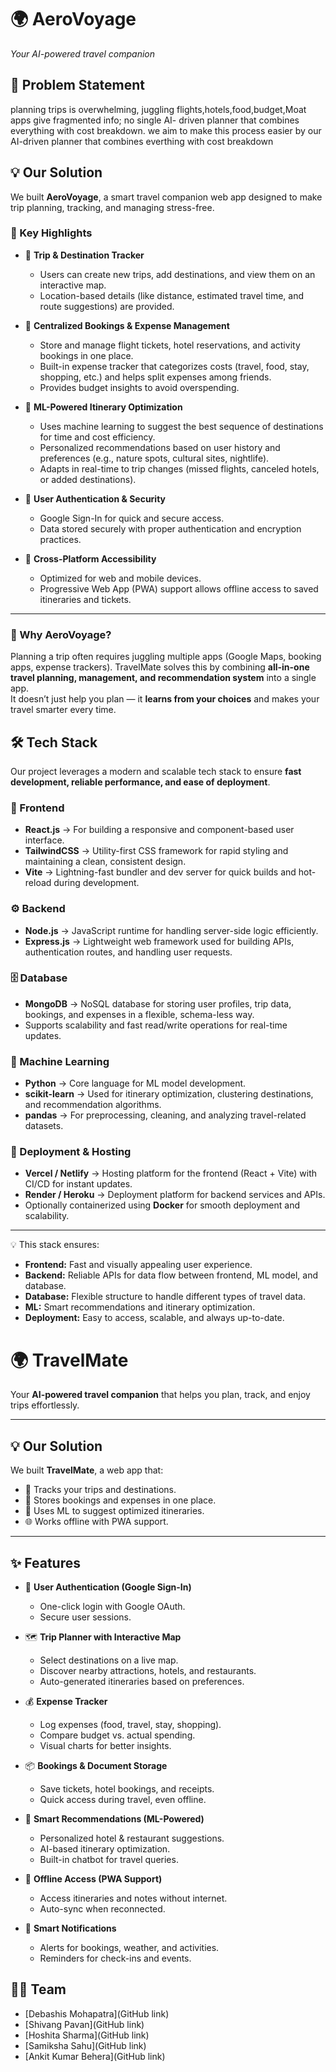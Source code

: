 # 🌍 AeroVoyage
*Your AI-powered travel companion*

## 🚩 Problem Statement
planning trips is overwhelming, juggling flights,hotels,food,budget,Moat apps give fragmented info; no single AI- driven planner that combines everything with cost breakdown. we aim to make this process easier by our AI-driven planner that combines everthing with cost breakdown

## 💡 Our Solution

We built **AeroVoyage**, a smart travel companion web app designed to make trip planning, tracking, and managing stress-free.  

### 🌟 Key Highlights
- 📍 **Trip & Destination Tracker**  
  - Users can create new trips, add destinations, and view them on an interactive map.  
  - Location-based details (like distance, estimated travel time, and route suggestions) are provided.  

- 🧾 **Centralized Bookings & Expense Management**  
  - Store and manage flight tickets, hotel reservations, and activity bookings in one place.  
  - Built-in expense tracker that categorizes costs (travel, food, stay, shopping, etc.) and helps split expenses among friends.  
  - Provides budget insights to avoid overspending.  

- 🤖 **ML-Powered Itinerary Optimization**  
  - Uses machine learning to suggest the best sequence of destinations for time and cost efficiency.  
  - Personalized recommendations based on user history and preferences (e.g., nature spots, cultural sites, nightlife).  
  - Adapts in real-time to trip changes (missed flights, canceled hotels, or added destinations).  

- 🔐 **User Authentication & Security**  
  - Google Sign-In for quick and secure access.  
  - Data stored securely with proper authentication and encryption practices.  

- 📱 **Cross-Platform Accessibility**  
  - Optimized for web and mobile devices.  
  - Progressive Web App (PWA) support allows offline access to saved itineraries and tickets.  

---

### 🎯 Why AeroVoyage?
Planning a trip often requires juggling multiple apps (Google Maps, booking apps, expense trackers). TravelMate solves this by combining **all-in-one travel planning, management, and recommendation system** into a single app.  
It doesn’t just help you plan — it **learns from your choices** and makes your travel smarter every time.

## 🛠️ Tech Stack

Our project leverages a modern and scalable tech stack to ensure **fast development, reliable performance, and ease of deployment**.

### 🎨 Frontend
- **React.js** → For building a responsive and component-based user interface.  
- **TailwindCSS** → Utility-first CSS framework for rapid styling and maintaining a clean, consistent design.  
- **Vite** → Lightning-fast bundler and dev server for quick builds and hot-reload during development.

### ⚙️ Backend
- **Node.js** → JavaScript runtime for handling server-side logic efficiently.  
- **Express.js** → Lightweight web framework used for building APIs, authentication routes, and handling user requests.

### 🗄️ Database
- **MongoDB** → NoSQL database for storing user profiles, trip data, bookings, and expenses in a flexible, schema-less way.  
- Supports scalability and fast read/write operations for real-time updates.

### 🤖 Machine Learning
- **Python** → Core language for ML model development.  
- **scikit-learn** → Used for itinerary optimization, clustering destinations, and recommendation algorithms.  
- **pandas** → For preprocessing, cleaning, and analyzing travel-related datasets.

### 🚀 Deployment & Hosting
- **Vercel / Netlify** → Hosting platform for the frontend (React + Vite) with CI/CD for instant updates.  
- **Render / Heroku** → Deployment platform for backend services and APIs.  
- Optionally containerized using **Docker** for smooth deployment and scalability.

---

💡 This stack ensures:
- **Frontend:** Fast and visually appealing user experience.  
- **Backend:** Reliable APIs for data flow between frontend, ML model, and database.  
- **Database:** Flexible structure to handle different types of travel data.  
- **ML:** Smart recommendations and itinerary optimization.  
- **Deployment:** Easy to access, scalable, and always up-to-date.

# 🌍 TravelMate  

Your **AI-powered travel companion** that helps you plan, track, and enjoy trips effortlessly.  

---

## 💡 Our Solution  
We built **TravelMate**, a web app that:  
- 📍 Tracks your trips and destinations.  
- 🧾 Stores bookings and expenses in one place.  
- 🤖 Uses ML to suggest optimized itineraries.  
- 🌐 Works offline with PWA support.  

---

## ✨ Features  

- 🔐 **User Authentication (Google Sign-In)**  
   - One-click login with Google OAuth.  
   - Secure user sessions.  

- 🗺️ **Trip Planner with Interactive Map**  
   - Select destinations on a live map.  
   - Discover nearby attractions, hotels, and restaurants.  
   - Auto-generated itineraries based on preferences.  

- 💰 **Expense Tracker**  
   - Log expenses (food, travel, stay, shopping).  
   - Compare budget vs. actual spending.  
   - Visual charts for better insights.  

- 📦 **Bookings & Document Storage**  
   - Save tickets, hotel bookings, and receipts.  
   - Quick access during travel, even offline.  

- 🤖 **Smart Recommendations (ML-Powered)**  
   - Personalized hotel & restaurant suggestions.  
   - AI-based itinerary optimization.  
   - Built-in chatbot for travel queries.  

- 📶 **Offline Access (PWA Support)**  
   - Access itineraries and notes without internet.  
   - Auto-sync when reconnected.  

- 🔔 **Smart Notifications**  
   - Alerts for bookings, weather, and activities.  
   - Reminders for check-ins and events.  

## 👨‍💻 Team
- [Debashis Mohapatra](GitHub link) 
- [Shivang Pavan](GitHub link) 
- [Hoshita Sharma](GitHub link) 
- [Samiksha Sahu](GitHub link) 
- [Ankit Kumar Behera](GitHub link)